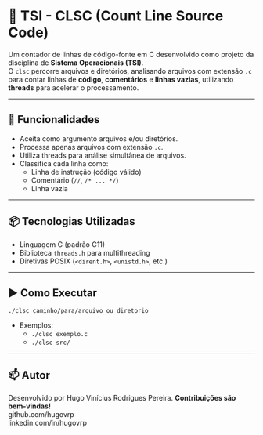 # 🧮 TSI - CLSC (Count Line Source Code)

Um contador de linhas de código-fonte em C desenvolvido como projeto da disciplina de **Sistema Operacionais (TSI)**.  
O `clsc` percorre arquivos e diretórios, analisando arquivos com extensão `.c` para contar linhas de **código**, **comentários** e **linhas vazias**, utilizando **threads** para acelerar o processamento.

---

## 🚀 Funcionalidades

- Aceita como argumento arquivos e/ou diretórios.
- Processa apenas arquivos com extensão `.c`.
- Utiliza threads para análise simultânea de arquivos.
- Classifica cada linha como:
  - Linha de instrução (código válido)
  - Comentário (`//`, `/* ... */`)
  - Linha vazia

---

## 📦 Tecnologias Utilizadas

- Linguagem C (padrão C11)
- Biblioteca `threads.h` para multithreading
- Diretivas POSIX (`<dirent.h>`, `<unistd.h>`, etc.)

---

## ▶️ Como Executar

`./clsc caminho/para/arquivo_ou_diretorio`

- Exemplos:
  - `./clsc exemplo.c`
  - `./clsc src/`

--- 

## 📫 Autor

Desenvolvido por Hugo Vinícius Rodrigues Pereira. **Contribuições são bem-vindas!**<br>
github.com/hugovrp<br>
linkedin.com/in/hugovrp





